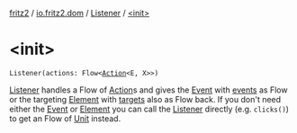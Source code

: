 [fritz2](../../index.md) / [io.fritz2.dom](../index.md) / [Listener](index.md) / [&lt;init&gt;](./-init-.md)

# &lt;init&gt;

`Listener(actions: Flow<`[`Action`](../-action/index.md)`<E, X>>)`

[Listener](index.md) handles a Flow of [Action](../-action/index.md)s and gives
the [Event](https://kotlinlang.org/api/latest/jvm/stdlib/org.w3c.dom.events/-event/index.html) with [events](events.md) as Flow or
the targeting [Element](https://kotlinlang.org/api/latest/jvm/stdlib/org.w3c.dom/-element/index.html) with [targets](targets.md) also as Flow back.
If you don't need either the [Event](https://kotlinlang.org/api/latest/jvm/stdlib/org.w3c.dom.events/-event/index.html) or [Element](https://kotlinlang.org/api/latest/jvm/stdlib/org.w3c.dom/-element/index.html) you can call the [Listener](index.md)
directly (e.g. `clicks()`) to get an Flow of [Unit](https://kotlinlang.org/api/latest/jvm/stdlib/kotlin/-unit/index.html) instead.

